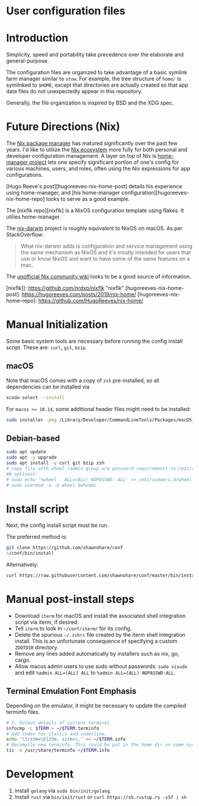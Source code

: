 # User configuration files

# Introduction

Simplicity, speed and portability take precedence over the elaborate and general-purpose.

The configuration files are organized to take advantage of a basic
symlink farm manager similar to `stow`. For example, the tree structure of
`home/` is symlinked to `$HOME`, except that directories are actually created
so that app data files do not unexpectedly appear in this repository.

Generally, the file organization is inspired by BSD and the XDG spec.

# Future Directions (Nix)

The [Nix package manager][nixos] has matured significantly over the
past few years. I'd like to utilize the [Nix ecosystem][nix-eco] more fully
for both personal and developer configuration management.
A layer on top of Nix is [home-manager project][home-manager]
lets one specify significant portion of
one's config for various machines, users, and roles, often using the Nix
expressions for app configurations.

[Hugo Reeve's post][hugoreeves-nix-home-post] details his experience using
home-manager, and
[his home-manager configuration][hugoreeves-nix-home-repo]
looks to serve as a good example.

The [nixflk repo][nixflk] is a NixOS configuration template using flakes.
It utilies home-manager.

The [nix-darwin][nix-darwin] project is roughly equivalent to NixOS on macOS.
As per StackOverflow:

> What nix-darwin adds is configuration and service management using the same
> mechanism as NixOS and it's mostly intended for users that use or know NixOS
> and want to have some of the same features on a mac.

The [unofficial Nix community wiki][nix-wiki] looks to be a good source of
information.


[nixos]: <https://nixos.org> "NixOS"
[nix-eco]: <https://nixos.wiki/wiki/Nix_Ecosystem> "Nix Ecosystem"
[home-manager]: <https://github.com/nix-community/home-manager> "Home Manager"
[nix-wiki]: <https://nixos.wiki> "Unofficial Nix Wiki"
[nix-darwin]: <https://github.com/LnL7/nix-darwin> "Nix Darwin"
[nixflk]]: <https://github.com/nrdxp/nixflk> "nixflk"
[hugoreeves-nix-home-post]: <https://hugoreeves.com/posts/2019/nix-home/>
[hugoreeves-nix-home-repo]: <https://github.com/HugoReeves/nix-home/>


# Manual Initialization

Some basic system tools are necessary before running the config install script.
These are: `curl`, `git`, `bzip`.

## macOS

Note that macOS comes with a copy of `zsh` pre-installed, so all
dependencies can be installed via

```sh
xcode-select --install
```

For `macos >= 10.14`, some additional header files might need to be installed:
```sh
sudo installer -pkg /Library/Developer/CommandLineTools/Packages/macOS_SDK_headers_for_macOS_10.14.pkg -target /
```

## Debian-based

```bash
sudo apt update
sudo apt -y upgrade
sudo apt install -y curl git bzip zsh
# copy file with wheel (admin group w/o password requirement) to /etc/sudoers.d/wheel
## optional:
# sudo echo '%wheel   ALL=(ALL) NOPASSWD: ALL' >> /etc/sudoers.d/wheel
# sudo usermod -a -G wheel $whoami

```

# Install script

Next, the config install script must be run.

The preferred method is:

```bash
git clone https://github.com/shawnohare/conf
~/conf/bin/install
```

Alternatively:
```bash
curl https://raw.githubusercontent.com/shawnohare/conf/master/bin/install | bash
```

#  Manual post-install steps

- Download `iterm` for macOS and install the associated shell integration
  script via iterm, if desired.
- Tell `iterm` to look in `~/conf/iterm/` for its config.
- Delete the spurious `~/.zshrc` file created by the iterm shell integration
  install. This is an unfortunate consequence of specifying a custom
  `ZDOTDIR` directory.
- Remove any lines added automatically by installers such as nix, go, cargo.
- Allow macos admin users to use sudo without passwords: `sudo visudo` and
  edit `%admin ALL=(ALL) ALL` to `%admin ALL=(ALL) NOPASSWD:ALL`.

## Terminal Emulation Font Emphasis

Depending on the emulator, it might be necessary to update the compiled
terminfo files.

```bash
# 1. Output details of current terminal.
infocmp -L $TERM > ~/$TERM.terminfo
# Add codes for italics and underline.
echo '\tritm=\E[23m, sitm=\,' >> ~/$TERM.info
# Recompile new terminfo. This could be put in the home dir on some systems.
tic -o /usr/share/terminfo ~/$TERM.info

```


# Development

1. Install `golang` via `sudo bin/init/golang`.
1. Install `rust` via `bin/init/rust` or `curl https://sh.rustup.rs -sSf | sh`

